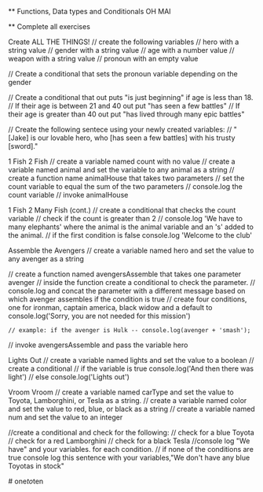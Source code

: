 ** Functions, Data types and Conditionals OH MAI 

** Complete all exercises

Create ALL THE THINGS!
// create the following variables
  // hero with a string value
  // gender with a string value
  // age with a number value
  // weapon with a string value
  // pronoun with an empty value

// Create a conditional that sets the pronoun variable depending on the gender

// Create a conditional that out puts "is just beginning" if age is less than 18. 
  // If their age is between 21 and 40 out put "has seen a few battles"
  // If their age is greater than 40 out put "has lived through many epic battles"

// Create the following sentece using your newly created variables: 
  // "[Jake] is our lovable hero, who [has seen a few battles] with his trusty [sword]."

1 Fish 2 Fish
// create a variable named count with no value
// create a variable named animal and set the variable to any animal as a string
  // create a function name animalHouse that takes two parameters
    // set the count variable to equal the sum of the two parameters
    // console.log the count variable
// invoke animalHouse

1 Fish 2 Many Fish (cont.)
  // create a conditional that checks the count variable
    // check if the count is greater than 2 
      // console.log 'We have to many elephants' where the animal is the animal variable and an 's' added to the animal.
    // if the first condition is false console.log 'Welcome to the club'

Assemble the Avengers
  // create a variable named hero and set the value to any avenger as a string

  // create a function named avengersAssemble that takes one parameter avenger
    // inside the function create a conditional to check the parameter.
    // console.log and concat the parameter with a different message based on which avenger assembles if the condition is true
    // create four conditions, one for ironman, captain america, black widow and a default to console.log('Sorry, you are not needed for this mission')

    // example: if the avenger is Hulk -- console.log(avenger + 'smash');

  // invoke avengersAssemble and pass the variable hero 

Lights Out
  // create a variable named lights and set the value to a boolean 
  // create a conditional 
    // if the variable is true console.log('And then there was light')
    // else console.log('Lights out')

Vroom Vroom
  // create a variable named carType and set the value to Toyota, Lamborghini, or Tesla as a string.
  // create a variable named color and set the value to red, blue, or black as a string
  // create a variable named num and set the value to an integer

  //create a conditional and check for the following: 
    // check for a blue Toyota
    // check for a red Lamborghini
    // check for a black Tesla 
  //console log "We have" and your variables. for each condition. 
    // if none of the conditions are true console log this sentence with your variables,"We don't have any blue Toyotas in stock"


#   o n e _ t o _ t e n  
 